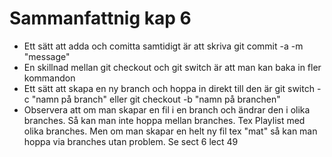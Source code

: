 # Sammanfattnig kap 6

- Ett sätt att adda och comitta samtidigt är att skriva git commit -a -m "message"
- En skillnad mellan git checkout och git switch är att man kan baka in fler kommandon
- Ett sätt att skapa en ny branch och hoppa in direkt till den är git switch -c "namn på branch" eller git checkout -b "namn på branchen"
- Observera att om man skapar en fil i en branch och ändrar den i olika branches. Så kan man inte hoppa mellan branches. Tex Playlist med olika branches. Men om man skapar en helt ny fil tex "mat" så kan man hoppa via branches utan problem. Se sect 6 lect 49